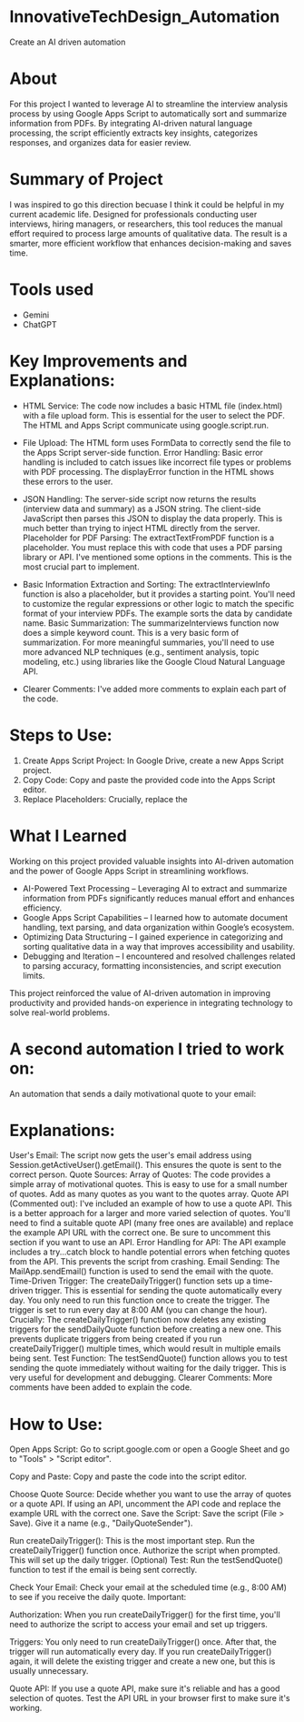 # InnovativeTechDesign_Automation
Create an AI driven automation

# About 
For this project I wanted to leverage AI to streamline the interview analysis process by using Google Apps Script to automatically sort and summarize information from PDFs. By integrating AI-driven natural language processing, the script efficiently extracts key insights, categorizes responses, and organizes data for easier review.  

# Summary of Project

I was inspired to go this direction becuase I think it could be helpful in my current academic life. Designed for professionals conducting user interviews, hiring managers, or researchers, this tool reduces the manual effort required to process large amounts of qualitative data. The result is a smarter, more efficient workflow that enhances decision-making and saves time.  


# Tools used
- Gemini 
- ChatGPT

# Key Improvements and Explanations:

- HTML Service: The code now includes a basic HTML file (index.html) with a file upload form. This is essential for the user to select the PDF. The HTML and Apps Script communicate using google.script.run.

- File Upload: The HTML form uses FormData to correctly send the file to the Apps Script server-side function.
Error Handling: Basic error handling is included to catch issues like incorrect file types or problems with PDF processing. The displayError function in the HTML shows these errors to the user.

- JSON Handling: The server-side script now returns the results (interview data and summary) as a JSON string. The client-side JavaScript then parses this JSON to display the data properly. This is much better than trying to inject HTML directly from the server.
Placeholder for PDF Parsing: The extractTextFromPDF function is a placeholder. You must replace this with code that uses a PDF parsing library or API. I've mentioned some options in the comments. This is the most crucial part to implement.

- Basic Information Extraction and Sorting: The extractInterviewInfo function is also a placeholder, but it provides a starting point. You'll need to customize the regular expressions or other logic to match the specific format of your interview PDFs. The example sorts the data by candidate name.
Basic Summarization: The summarizeInterviews function now does a simple keyword count. This is a very basic form of summarization. For more meaningful summaries, you'll need to use more advanced NLP techniques (e.g., sentiment analysis, topic modeling, etc.) using libraries like the Google Cloud Natural Language API.

- Clearer Comments: I've added more comments to explain each part of the code.

# Steps to Use:
1. Create Apps Script Project: In Google Drive, create a new Apps Script project.
2. Copy Code: Copy and paste the provided code into the Apps Script editor.
3. Replace Placeholders: Crucially, replace the

# What I Learned 

Working on this project provided valuable insights into AI-driven automation and the power of Google Apps Script in streamlining workflows.

- AI-Powered Text Processing – Leveraging AI to extract and summarize information from PDFs significantly reduces manual effort and enhances efficiency.  
- Google Apps Script Capabilities – I learned how to automate document handling, text parsing, and data organization within Google’s ecosystem.  
- Optimizing Data Structuring – I gained experience in categorizing and sorting qualitative data in a way that improves accessibility and usability.  
- Debugging and Iteration – I encountered and resolved challenges related to parsing accuracy, formatting inconsistencies, and script execution limits.  

This project reinforced the value of AI-driven automation in improving productivity and provided hands-on experience in integrating technology to solve real-world problems.  





# A second automation I tried to work on: 

An automation that sends a daily motivational quote to your email:

# Explanations:

User's Email: The script now gets the user's email address using Session.getActiveUser().getEmail(). This ensures the quote is sent to the correct person.
Quote Sources:
Array of Quotes: The code provides a simple array of motivational quotes. This is easy to use for a small number of quotes. Add as many quotes as you want to the quotes array.
Quote API (Commented out): I've included an example of how to use a quote API. This is a better approach for a larger and more varied selection of quotes. You'll need to find a suitable quote API (many free ones are available) and replace the example API URL with the correct one. Be sure to uncomment this section if you want to use an API.
Error Handling for API: The API example includes a try...catch block to handle potential errors when fetching quotes from the API. This prevents the script from crashing.
Email Sending: The MailApp.sendEmail() function is used to send the email with the quote.
Time-Driven Trigger:
The createDailyTrigger() function sets up a time-driven trigger. This is essential for sending the quote automatically every day. You only need to run this function once to create the trigger.
The trigger is set to run every day at 8:00 AM (you can change the hour).
Crucially: The createDailyTrigger() function now deletes any existing triggers for the sendDailyQuote function before creating a new one. This prevents duplicate triggers from being created if you run createDailyTrigger() multiple times, which would result in multiple emails being sent.
Test Function: The testSendQuote() function allows you to test sending the quote immediately without waiting for the daily trigger. This is very useful for development and debugging.
Clearer Comments: More comments have been added to explain the code.


# How to Use:

Open Apps Script: Go to script.google.com or open a Google Sheet and go to "Tools" > "Script editor".

Copy and Paste: Copy and paste the code into the script editor.

Choose Quote Source: Decide whether you want to use the array of quotes or a quote API. If using an API, uncomment the API code and replace the example URL with the correct one.
Save the Script: Save the script (File > Save). Give it a name (e.g., "DailyQuoteSender").

Run createDailyTrigger(): This is the most important step. Run the createDailyTrigger() function once. Authorize the script when prompted. This will set up the daily trigger.
(Optional) Test: Run the testSendQuote() function to test if the email is being sent correctly.

Check Your Email: Check your email at the scheduled time (e.g., 8:00 AM) to see if you receive the daily quote.
Important:


Authorization: When you run createDailyTrigger() for the first time, you'll need to authorize the script to access your email and set up triggers.

Triggers: You only need to run createDailyTrigger() once. After that, the trigger will run automatically every day. If you run createDailyTrigger() again, it will delete the existing trigger and create a new one, but this is usually unnecessary.

Quote API: If you use a quote API, make sure it's reliable and has a good selection of quotes. Test the API URL in your browser first to make sure it's working.


